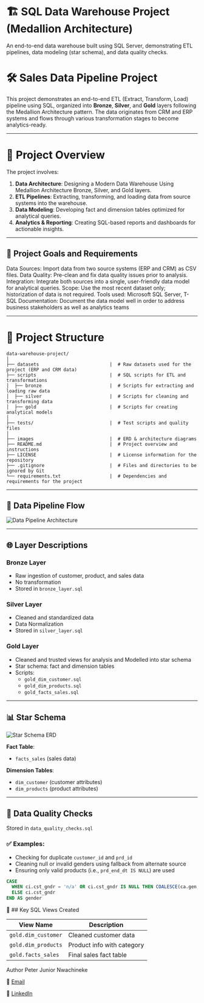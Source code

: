 # 🏗️ SQL Data Warehouse Project (Medallion Architecture)

An end-to-end data warehouse built using SQL Server, demonstrating ETL pipelines, data modeling (star schema), and data quality checks.


# 🛠️ Sales Data Pipeline Project

This project demonstrates an end-to-end ETL (Extract, Transform, Load) pipeline using SQL, organized into **Bronze**, **Silver**, and **Gold** layers following the Medallion Architecture pattern. The data originates from CRM and ERP systems and flows through various transformation stages to become analytics-ready.

---

# 📖 Project Overview

The project involves:

1. **Data Architecture**: Designing a Modern Data Warehouse Using Medallion Architecture Bronze, Silver, and Gold layers.
2. **ETL Pipelines**: Extracting, transforming, and loading data from source systems into the warehouse.
3. **Data Modeling**: Developing fact and dimension tables optimized for analytical queries.
4. **Analytics & Reporting**: Creating SQL-based reports and dashboards for actionable insights.

---

## 🎯 Project Goals and Requirements

Data Sources: Import data from two source systems (ERP and CRM) as CSV files.
Data Quality: Pre-clean and fix data quality issues prior to analysis.
Integration: Integrate both sources into a single, user-friendly data model for analytical queries.
Scope: Use the most recent dataset only; historization of data is not required.
Tools used: Microsoft SQL Server, T-SQL
Documentation: Document the data model well in order to address business stakeholders as well as analytics teams

---
# 📁 Project Structure
```
data-warehouse-project/
│
├── datasets                          |  # Raw datasets used for the project (ERP and CRM data)
├── scripts                           |  # SQL scripts for ETL and transformations
│  ├── bronze                         |  # Scripts for extracting and loading raw data
│  ├── silver                         |  # Scripts for cleaning and transforming data
│  ├── gold                           |  # Scripts for creating analytical models
│
├── tests/                            |  # Test scripts and quality files
│
├── images                            |  # ERD & architecture diagrams
├── README.md                         |  # Project overview and instructions
├── LICENSE                           |  # License information for the repository
├── .gitignore                        |  # Files and directories to be ignored by Git
└── requirements.txt                  |  # Dependencies and requirements for the project
```
---

## 🔄 Data Pipeline Flow

![Data Pipeline Architecture](images/data_pipeline_architecture.png)

---

## 🌐 Layer Descriptions

###  Bronze Layer
- Raw ingestion of customer, product, and sales data
- No transformation
- Stored in `bronze_layer.sql`

###  Silver Layer
- Cleaned and standardized data
- Data Normalization
- Stored in `silver_layer.sql`

###  Gold Layer
- Cleaned and trusted views for analysis and Modelled into star schema
- Star schema: fact and dimension tables
- Scripts:
  - `gold_dim_customer.sql`
  - `gold_dim_products.sql`
  - `gold_facts_sales.sql`

---

## 📊 Star Schema

![Star Schema ERD](images/star_schema_erd.png)

**Fact Table**:
- `facts_sales` (sales data)

**Dimension Tables**:
- `dim_customer` (customer attributes)
- `dim_products` (product attributes)

---

## 🧹 Data Quality Checks

Stored in `data_quality_checks.sql`

### ✅ Examples:
- Checking for duplicate `customer_id` and `prd_id`
- Cleaning null or invalid genders using fallback from alternate source
- Ensuring only valid products (i.e., `prd_end_dt IS NULL`) are used

```sql
CASE 
  WHEN ci.cst_gndr = 'n/a' OR ci.cst_gndr IS NULL THEN COALESCE(ca.gen,'n/a')
  ELSE ci.cst_gndr
END AS gender
```

🔑 ## Key SQL Views Created

| View Name           | Description                |
| ------------------- | -------------------------- |
| `gold.dim_customer` | Cleaned customer data      |
| `gold.dim_products` | Product info with category |
| `gold.facts_sales`  | Final sales fact table     |


Author
Peter Junior Nwachineke

📧 [Email](peter.j.nwachineke@gmail.com)

💼 [LinkedIn](https://www.linkedin.com/in/peter-j-nwachineke-819291247/)
